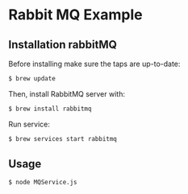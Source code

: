 # Rabbit MQ Example


## Installation rabbitMQ

Before installing make sure the taps are up-to-date:
```bash
$ brew update
```
Then, install RabbitMQ server with:
```bash
$ brew install rabbitmq
```
Run service:
```bash
$ brew services start rabbitmq
```

## Usage

```bash
$ node MQService.js
```